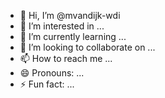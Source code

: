 - 👋 Hi, I’m @mvandijk-wdi
- 👀 I’m interested in ...
- 🌱 I’m currently learning ...
- 💞️ I’m looking to collaborate on ...
- 📫 How to reach me ...
- 😄 Pronouns: ...
- ⚡ Fun fact: ...

<!---
mvandijk-wdi/mvandijk-wdi is a ✨ special ✨ repository because its `README.md` (this file) appears on your GitHub profile.
You can click the Preview link to take a look at your changes.
--->
